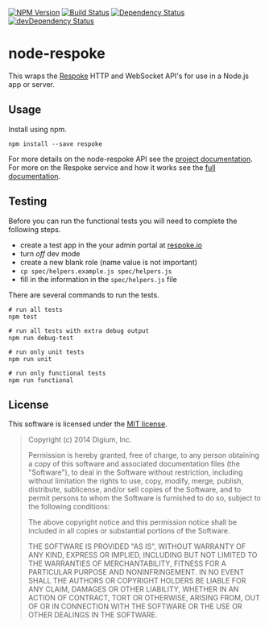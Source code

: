 
[![NPM Version](https://badge.fury.io/js/respoke.svg)](https://badge.fury.io/js/respoke)
[![Build Status](https://travis-ci.org/respoke/node-respoke.svg)](https://travis-ci.org/respoke/node-respoke)
[![Dependency Status](https://david-dm.org/respoke/node-respoke.svg)](https://david-dm.org/respoke/node-respoke)
[![devDependency Status](https://david-dm.org/respoke/node-respoke/dev-status.svg)](https://david-dm.org/respoke/node-respoke#info=devDependencies)

# node-respoke

This wraps the [Respoke][respoke] HTTP and WebSocket API's for use in a Node.js
app or server.

[respoke]: https://respoke.io "respoke.io"

## Usage

Install using npm.

    npm install --save respoke

For more details on the node-respoke API see the
[project documentation][node-respoke]. For more on the Respoke service and how
it works see the [full documentation][respoke-docs].

[node-respoke]: https://respoke.github.io/node-respoke "node-respoke documentation"
[respoke-docs]: https://docs.respoke.io "full respoke documentation"

## Testing

Before you can run the functional tests you will need to complete the following
steps.

- create a test app in the your admin portal at [respoke.io][respoke]
- turn *off* dev mode
- create a new blank role (name value is not important)
- `cp spec/helpers.example.js spec/helpers.js`
- fill in the information in the `spec/helpers.js` file

There are several commands to run the tests.

    # run all tests
    npm test

    # run all tests with extra debug output
    npm run debug-test

    # run only unit tests
    npm run unit

    # run only functional tests
    npm run functional

## License

This software is licensed under the [MIT license](http://opensource.org/licenses/MIT).

> Copyright (c) 2014 Digium, Inc.
>
> Permission is hereby granted, free of charge, to any person obtaining a copy
> of this software and associated documentation files (the "Software"), to
> deal in the Software without restriction, including without limitation the
> rights to use, copy, modify, merge, publish, distribute, sublicense, and/or
> sell copies of the Software, and to permit persons to whom the Software is
> furnished to do so, subject to the following conditions:
>
> The above copyright notice and this permission notice shall be included in
> all copies or substantial portions of the Software.
>
> THE SOFTWARE IS PROVIDED "AS IS", WITHOUT WARRANTY OF ANY KIND, EXPRESS OR
> IMPLIED, INCLUDING BUT NOT LIMITED TO THE WARRANTIES OF MERCHANTABILITY,
> FITNESS FOR A PARTICULAR PURPOSE AND NONINFRINGEMENT. IN NO EVENT SHALL THE
> AUTHORS OR COPYRIGHT HOLDERS BE LIABLE FOR ANY CLAIM, DAMAGES OR OTHER
> LIABILITY, WHETHER IN AN ACTION OF CONTRACT, TORT OR OTHERWISE, ARISING
> FROM, OUT OF OR IN CONNECTION WITH THE SOFTWARE OR THE USE OR OTHER DEALINGS
> IN THE SOFTWARE.
>
